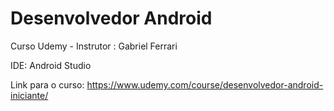 # Desenvolvedor Android
 
Curso Udemy - Instrutor : Gabriel Ferrari

IDE: Android Studio

Link para o curso: https://www.udemy.com/course/desenvolvedor-android-iniciante/
